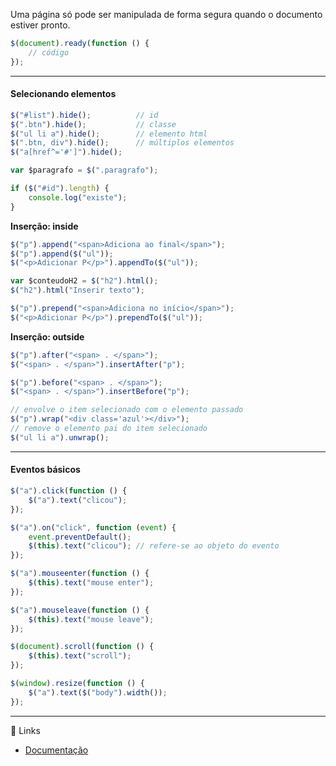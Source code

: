 Uma página só pode ser manipulada de forma segura quando o documento estiver pronto. 

```js
$(document).ready(function () {
    // código
});
```

---

#### Selecionando elementos

```js
$("#list").hide();          // id
$(".btn").hide();           // classe
$("ul li a").hide();        // elemento html
$(".btn, div").hide();      // múltiplos elementos
$("a[href^='#']").hide(); 
```

```js
var $paragrafo = $(".paragrafo");
```

```js
if ($("#id").length) {
    console.log("existe");
}
```

**Inserção: inside**

```js
$("p").append("<span>Adiciona ao final</span>");
$("p").append($("ul"));
$("<p>Adicionar P</p>").appendTo($("ul"));

var $conteudoH2 = $("h2").html();
$("h2").html("Inserir texto");

$("p").prepend("<span>Adiciona no início</span>");
$("<p>Adicionar P</p>").prependTo($("ul"));
```

**Inserção: outside**

```js
$("p").after("<span> . </span>");
$("<span> . </span>").insertAfter("p");

$("p").before("<span> . </span>");
$("<span> . </span>").insertBefore("p");

// envolve o item selecionado com o elemento passado
$("p").wrap("<div class='azul'></div>");
// remove o elemento pai do item selecionado  
$("ul li a").unwrap(); 
```

---

#### Eventos básicos

```js
$("a").click(function () {
    $("a").text("clicou");
});

$("a").on("click", function (event) {
    event.preventDefault();
    $(this).text("clicou"); // refere-se ao objeto do evento
});

$("a").mouseenter(function () {
    $(this).text("mouse enter");
});

$("a").mouseleave(function () {
    $(this).text("mouse leave");
});

$(document).scroll(function () {
    $(this).text("scroll");
});

$(window).resize(function () {
    $("a").text($("body").width());
});
```

---

🔗 Links
* [Documentação](https://api.jquery.com)  
